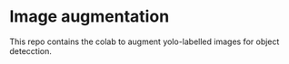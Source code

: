# Image augmentation

This repo contains the colab to augment yolo-labelled images for object detecction.
